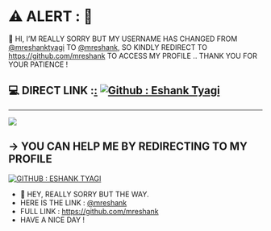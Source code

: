 # ⚠️ ALERT : 🚨
👋 HI, I’M REALLY SORRY BUT MY USERNAME HAS CHANGED FROM [@mreshanktyagi](https://github.com/mreshanktyagi) TO [@mreshank](https://github.com/mreshank), SO KINDLY REDIRECT TO https://github.com/mreshank TO ACCESS MY PROFILE .. THANK YOU FOR YOUR PATIENCE !


## 💻 DIRECT LINK :[:](https://github.com/mreshank) [![Github : Eshank Tyagi](https://img.shields.io/badge/GitHub%20:%20Eshank%20Tyagi-8A2BE2?style=social&logo=github&link=https%3A%2F%2Fgithub.com%2Fmreshank)](https://github.com/mreshank) 

---
[![](https://visitcount.itsvg.in/api?id=mreshanktyagi&icon=0&color=0)](https://visitcount.itsvg.in)
  ## -> YOU CAN HELP ME BY REDIRECTING TO MY PROFILE
  [![GITHUB : ESHANK TYAGI](https://img.shields.io/badge/GitHub%20:%20Eshank%20Tyagi-8A2BE2?style=social&logo=github&link=https%3A%2F%2Fgithub.com%2Fmreshank)](https://github.com/mreshank) 

  
<!-- Proudly created with GPRM ( https://gprm.itsvg.in ) -->



- 👋 HEY, REALLY SORRY BUT THE WAY.
- HERE IS THE LINK : [@mreshank](https://github.com/mreshank)
- FULL LINK : https://github.com/mreshank
- HAVE A NICE DAY !

<!---
mreshanktyagi/mreshanktyagi is a ✨ special ✨ repository because its `README.md` (this file) appears on your GitHub profile.
You can click the Preview link to take a look at your changes.
--->
